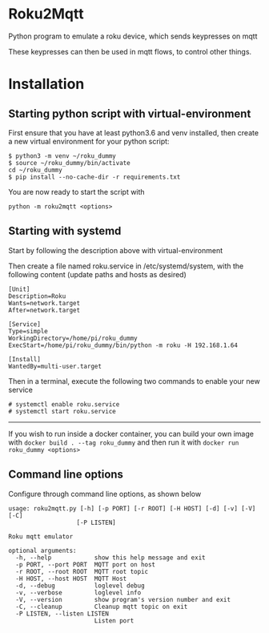 Roku2Mqtt
===

Python program to emulate a roku device, which sends keypresses on mqtt

These keypresses can then be used in mqtt flows, to control other things.

Installation
===

Starting python script with virtual-environment
-----------------------------------------------

First ensure that you have at least python3.6 and venv installed, then create a new virtual environment for your python script:

```shell
$ python3 -m venv ~/roku_dummy
$ source ~/roku_dummy/bin/activate
cd ~/roku_dummy
$ pip install --no-cache-dir -r requirements.txt
```

You are now ready to start the script with

`python -m roku2mqtt <options>`

Starting with systemd
---
Start by following the description above with virtual-environment

Then create a file named roku.service in /etc/systemd/system, with the following content (update paths and hosts as desired)
```
[Unit]
Description=Roku
Wants=network.target
After=network.target

[Service]
Type=simple
WorkingDirectory=/home/pi/roku_dummy
ExecStart=/home/pi/roku_dummy/bin/python -m roku -H 192.168.1.64

[Install]
WantedBy=multi-user.target
```

Then in a terminal, execute the following two commands to enable your new service
```shell
# systemctl enable roku.service
# systemctl start roku.service
```

---
If you wish to run inside a docker container, you can build your own image with `docker build . --tag roku_dummy` and then run it with `docker run roku_dummy <options>` 

Command line options
-------------
Configure through command line options, as shown below
```
usage: roku2mqtt.py [-h] [-p PORT] [-r ROOT] [-H HOST] [-d] [-v] [-V] [-C]
                   [-P LISTEN]

Roku mqtt emulator

optional arguments:
  -h, --help            show this help message and exit
  -p PORT, --port PORT  MQTT port on host
  -r ROOT, --root ROOT  MQTT root topic
  -H HOST, --host HOST  MQTT Host
  -d, --debug           loglevel debug
  -v, --verbose         loglevel info
  -V, --version         show program's version number and exit
  -C, --cleanup         Cleanup mqtt topic on exit
  -P LISTEN, --listen LISTEN
                        Listen port
```
